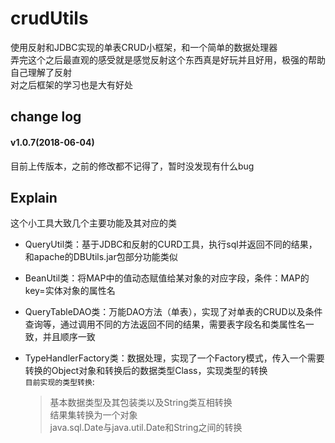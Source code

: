 # crudUtils
使用反射和JDBC实现的单表CRUD小框架，和一个简单的数据处理器  
弄完这个之后最直观的感受就是感觉反射这个东西真是好玩并且好用，极强的帮助自己理解了反射  
对之后框架的学习也是大有好处

  
## change log
  
  
#### v1.0.7(2018-06-04)  
目前上传版本，之前的修改都不记得了，暂时没发现有什么bug

## Explain
这个小工具大致几个主要功能及其对应的类
* QueryUtil类：基于JDBC和反射的CURD工具，执行sql并返回不同的结果，和apache的DBUtils.jar包部分功能类似

* BeanUtil类：将MAP中的值动态赋值给某对象的对应字段，条件：MAP的key=实体对象的属性名

* QueryTableDAO类：万能DAO方法（单表），实现了对单表的CRUD以及条件查询等，通过调用不同的方法返回不同的结果，需要表字段名和类属性名一致，并且顺序一致

* TypeHandlerFactory类：数据处理，实现了一个Factory模式，传入一个需要转换的Object对象和转换后的数据类型Class，实现类型的转换  
`目前实现的类型转换`:
     >基本数据类型及其包装类以及String类互相转换  
     >结果集转换为一个对象  
     >java.sql.Date与java.util.Date和String之间的转换  
